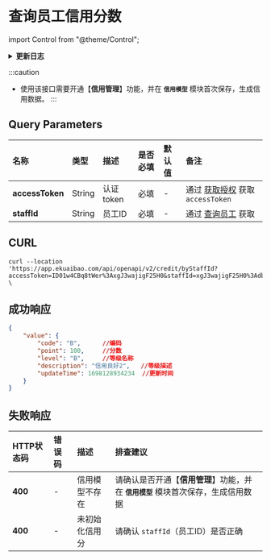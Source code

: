 # 查询员工信用分数

import Control from "@theme/Control";

<Control
method="GET"
url="/api/openapi/v2/credit/byStaffId"
/>

<details>
  <summary><b>更新日志</b></summary>
  <div>

[**1.25.0**](/updateLog/update-log#1250) -> 🆕 新增了本接口。<br/>

  </div>
</details>

:::caution
- 使用该接口需要开通【**信用管理**】功能，并在 **`信用模型`** 模块首次保存，生成信用数据。
:::

## Query Parameters

| 名称 | 类型 | 描述 | 是否必填 | 默认值 | 备注 |
| :--- | :--- | :--- | :--- |:--- | :--- |
| **accessToken** | String | 认证token | 必填  | - | 通过 [获取授权](/docs/open-api/getting-started/auth) 获取 `accessToken` |
| **staffId**     | String | 员工ID    | 必填  | - | 通过 [查询员工](/docs/open-api/corporation/get-staff-ids) 获取  |


## CURL
```shell
curl --location 'https://app.ekuaibao.com/api/openapi/v2/credit/byStaffId?accessToken=ID01w4CBq8tWer%3AxgJ3wajigF25H0&staffId=xgJ3wajigF25H0%3Adbc3wajigF1UH0' \
```

## 成功响应

```json
{
    "value": {
        "code": "B",      //编码
        "point": 100,     //分数
        "level": "B",     //等级名称
        "description": "信用良好2",   //等级描述
        "updateTime": 1698128934234  //更新时间
    }
}
```

## 失败响应

| HTTP状态码 | 错误码 | 描述 | 排查建议                                            |
| :--- | :--- | :--- |:------------------------------------------------|
| **400** | - | 信用模型不存在 | 请确认是否开通【**信用管理**】功能，并在 **`信用模型`** 模块首次保存，生成信用数据 | 
| **400** | - | 未初始化信用分 | 请确认 `staffId`（员工ID）是否正确                         | 
